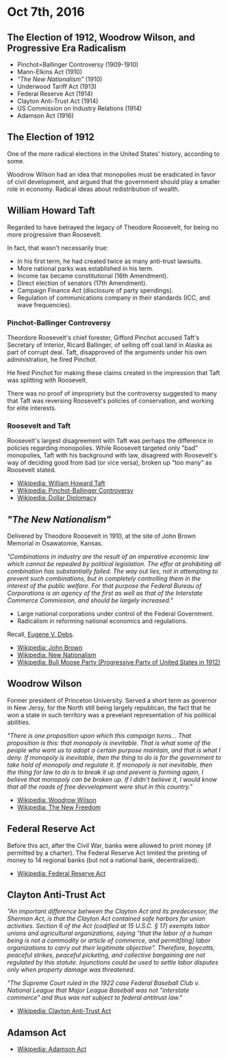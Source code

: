 Oct 7th, 2016
=============

The Election of 1912, Woodrow Wilson, and Progressive Era Radicalism
--------------------------------------------------------------------

- Pinchot=Ballinger Controversy (1909-1910)
- Mann-Elkins Act (1910)
- *"The New Nationalism"* (1910)
- Underwood Tariff Act (1913)
- Federal Reserve Act (1914)
- Clayton Anti-Trust Act (1914)
- US Commission on Industry Relations (1914)
- Adamson Act (1916)

The Election of 1912
--------------------

One of the more radical elections in the United States' history, according to some.

Woodrow Wilson had an idea that monopolies must be eradicated in favor of civil development, and argued that the government should play a smaller role in economy. Radical ideas about redistribution of wealth.

William Howard Taft
-------------------

Regarded to have betrayed the legacy of Theodore Roosevelt, for being no more progressive than Roosevelt.

In fact, that wasn't necessarily true:

- In his first term, he had created twice as many anti-trust lawsuits.
- More national parks was established in his term.
- Income tax became constitutional (16th Amendment).
- Direct election of senators (17th Amendment).
- Campaign Finance Act (disclosure of party spendings).
- Regulation of communications company in their standards (ICC, and wave frequencies).

### Pinchot-Ballinger Controversy

Theordore Roosevelt's chief forester, Gifford Pinchot accused Taft's Secretary of Interior, Ricard Ballinger, of selling off coal land in Alaska as part of corrupt deal. Taft, disapproved of the arguments under his own administration, he fired Pinchot.

He fired Pinchot for making these claims created in the impression that Taft was splitting with Roosevelt.

There was no proof of impropriety but the controversy suggested to many that Taft was reversing Roosevelt's policies of conservation, and working for elite interests.

### Roosevelt and Taft

Roosevelt's largest disagreement with Taft was perhaps the difference in policies regarding monopolies. While Roosevelt targeted only "bad" monopolies, Taft with his background with law, disagreed with Roosevelt's way of deciding good from bad (or vice versa), broken up "too many" as Roosevelt stated.

- [Wikipedia: William Howard Taft](https://en.wikipedia.org/wiki/William_Howard_Taft)
- [Wikipedia: Pinchot-Ballinger Controversy](https://en.wikipedia.org/wiki/Pinchot%E2%80%93Ballinger_controversy)
- [Wikipedia: Dollar Diplomacy](https://en.wikipedia.org/wiki/Dollar_diplomacy)

*"The New Nationalism"*
-----------------------

Delivered by Theodore Roosevelt in 1910, at the site of John Brown Memorial in Osawatomie, Kansas.

*"Combinations in industry are the result of an imperative economic law which cannot be repealed by political legislation. The effor at prohibiting all combination has substantially failed. The way out lies, not in attempting to prevent such combinations, but in completely controlling them in the interest of the public welfare. For that purpose the Federal Bureau of Corporations is an agency of the first as well as that of the Interstate Commerce Commission, and should be largely increased."*

- Large national corporations under control of the Federal Government.
- Radicalism in reforming national economics and regulations.

Recall, [Eugene V. Debs](https://en.wikipedia.org/wiki/Eugene_V._Debs).

- [Wikipedia: John Brown](https://en.wikipedia.org/wiki/John_Brown_%28abolitionist%29)
- [Wikipedia: New Nationalism](https://en.wikipedia.org/wiki/New_Nationalism)
- [Wikipedia: Bull Moose Party (Progressive Party of United States in 1912)](https://en.wikipedia.org/wiki/Progressive_Party_%28United_States,_1912%29)

Woodrow Wilson
--------------

Former president of Princeton University. Served a short term as governor in New Jersy, for the North still being largely republican, the fact that he won a state in such territory was a prevelant representation of his political abilities.

*"There is one proposition upon which this campaign turns... That proposition is this: that monopoly is inevitable. That is what some of the people who want us to adopt a certain purpose maintain, and that is what I deny. If monopoly is inevitable, then the thing to do is for the government to take hold of monopoly and regulate it. If monopoly is not inevitable, then the thing for law to do is to break it up and prevent is forming again, I believe that monopoly can be broken up. If I didn't believe it, I would know that all the roads of free devvelopment were shut in this country."*

- [Wikipedia: Woodrow Wilson](https://en.wikipedia.org/wiki/Woodrow_Wilson)
- [Wikipedia: The New Freedom](https://en.wikipedia.org/wiki/The_New_Freedom)

Federal Reserve Act
-------------------

Before this act, after the Civil War, banks were allowed to print money (if permitted by a charter). The Federal Reserve Act limited the printing of money to 14 regional banks (but not a national bank, decentralized).

- [Wikipedia: Federal Reserve Act](https://en.wikipedia.org/wiki/Federal_Reserve_Act)

Clayton Anti-Trust Act
----------------------

*"An important difference between the Clayton Act and its predecessor, the Sherman Act, is that the Clayton Act contained safe harbors for union activities. Section 6 of the Act (codified at 15 U.S.C. § 17) exempts labor unions and agricultural organizations, saying "that the labor of a human being is not a commodity or article of commerce, and permit[ting] labor organizations to carry out their legitimate objective". Therefore, boycotts, peaceful strikes, peaceful picketing, and collective bargaining are not regulated by this statute. Injunctions could be used to settle labor disputes only when property damage was threatened.*

*"The Supreme Court ruled in the 1922 case Federal Baseball Club v. National League that Major League Baseball was not "interstate commerce" and thus was not subject to federal antitrust law."*

- [Wikipedia: Clayton Anti-Trust Act](https://en.wikipedia.org/wiki/Clayton_Antitrust_Act)

Adamson Act
-----------

- [Wikipedia: Adamson Act](https://en.wikipedia.org/wiki/Adamson_Act)
